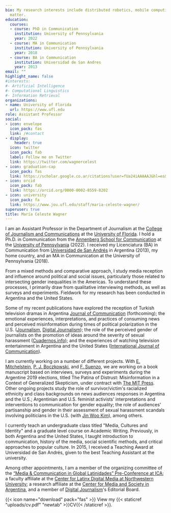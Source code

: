 ```yaml
---
bio: My research interests include distributed robotics, mobile computing and programmable
  matter.
education:
  courses:
  - course: PhD in Communication
    institution: University of Pennsylvania
    year: 2022 
  - course: MA in Communication
    institution: University of Pennsylvania
    year: 2018
  - course: BA in Communication
    institution: Universidad de San Andres
    year: 2013
email: ""
highlight_name: false
#interests:
#- Artificial Intelligence
#- Computational Linguistics
#- Information Retrieval
organizations:
- name: University of Florida
  url: https://www.ufl.edu
role: Assistant Professor
social:
- icon: envelope
  icon_pack: fas
  link: /#contact
- display:
    header: true
  icon: twitter
  icon_pack: fab
  label: Follow me on Twitter
  link: https://twitter.com/wagnercelest
- icon: graduation-cap
  icon_pack: fas
  link: https://scholar.google.co.ar/citations?user=fUa24iAAAAAJ&hl=es&inst=15561263346091999511&oi=ao
- icon: orcid
  icon_pack: fab
  link: https://orcid.org/0000-0002-8559-8202
- icon: university
  icon_pack: fa
  link: https://www.jou.ufl.edu/staff/maria-celeste-wagner/
superuser: true
title: María Celeste Wagner
---
```


I am an Assistant Professor in the Department of Journalism at the [College of Journalism and Communications](https://www.jou.ufl.edu) at the [University of Florida](https://www.ufl.edu). I hold a Ph.D. in Communication from the [Annenberg School for Communication](https://www.asc.upenn.edu/) at the [University of Pennsylvania](https://www.upenn.edu) (2022). I received my Licenciatura (BA) in Communication from [Universidad de San Andrés](https://udesa.edu.ar/) in Argentina (2013), my home country, and an MA in Communication at the University of Pennsylvania (2018). 

From a mixed methods and comparative approach, I study media reception and influence around political and social issues, particularly those related to intersecting gender inequalities in the Americas. To understand these processes, I primarily draw from qualitative interviewing methods, as well as surveys and experiments. Fieldwork for my research has been conducted in Argentina and the United States. 

Some of my recent publications have explored the reception of Turkish television dramas in Argentina [Journal of Communication](https://academic.oup.com/JOC) (forthcoming); the emotional experiences, interpretations, and practices of consuming news and perceived misinformation during times of political polarization in the U.S. ([Journalism](https://journals.sagepub.com/doi/abs/10.1177/1464884919878545), [Digital Journalism](https://www.tandfonline.com/doi/abs/10.1080/21670811.2019.1653208)); the role of the perceived gender of journalists on the promotion of ideas around the severity of sexual harassment ([Cuadernos.info](https://scielo.conicyt.cl/scielo.php?pid=S0719-367X2019000100043&script=sci_arttext)); and the experiences of watching television entertainment in Argentina and the United States ([International Journal of Communication](https://ijoc.org/index.php/ijoc/article/view/14191)). 

I am currently working on a number of different projects. With [E. Mitchelstein](https://udesa.edu.ar/profesores/eugenia-mitchelstein), [P. J. Boczkowski](https://communication.northwestern.edu/faculty/pablo-boczkowski/), and [F. Suenzo](https://facundosuenzo.com), we are working on a book manuscript based on interviews, surveys and experiments during the Argentine 2019 elections, titled The Patina of Distrust: Misinformation in a Context of Generalized Skepticism, under contract with [The MIT Press](https://mitpress.mit.edu). Other ongoing projects study the role of survivor/victim's racialized ethnicity and class backgrounds on news audiences responses in Argentina and the U.S.; Argentinian and U.S. feminist activists' interpretations and interventions to communication for gender equality; the role of audiences' partisanship and gender in their assessment of sexual harassment scandals involving politicians in the U.S. (with [Jin Woo Kim](https://jinwookimqssdotcom.wordpress.com)), among others. 

I currently teach an undergraduate class titled "Media, Cultures and Identity" and a graduate level course on Academic Writing. Previously, in both Argentina and the United States, I taught introduction to communication, history of the media, social scientific methods, and critical approaches to popular culture. In 2015, I received a Teaching Award at Universidad de San Andrés, given to the best Teaching Assistant at the university. 

Among other appointments, I am a member of the organizing committee of the [“Media & Communication in Global Latinidades” Pre-Conference at ICA](https://latinxlatammedia.com/); a faculty affiliate at the [Center for Latinx Digital Media at Northwestern University](https://ldm.soc.northwestern.edu); a research affiliate at the [Center for Media and Society in Argentina](https://udesa.edu.ar/meso-en/team), and a member of [Digital Journalism](https://www.tandfonline.com/journals/rdij20)'s Editorial Board. 





{{< icon name="download" pack="fas" >}} View my {{< staticref "uploads/cv.pdf" "newtab" >}}CV{{< /staticref >}}.
